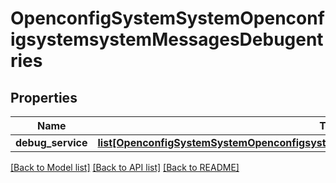 # OpenconfigSystemSystemOpenconfigsystemsystemMessagesDebugentries

## Properties
Name | Type | Description | Notes
------------ | ------------- | ------------- | -------------
**debug_service** | [**list[OpenconfigSystemSystemOpenconfigsystemsystemMessagesDebugentriesDebugservice]**](OpenconfigSystemSystemOpenconfigsystemsystemMessagesDebugentriesDebugservice.md) |  | [optional] 

[[Back to Model list]](../README.md#documentation-for-models) [[Back to API list]](../README.md#documentation-for-api-endpoints) [[Back to README]](../README.md)



